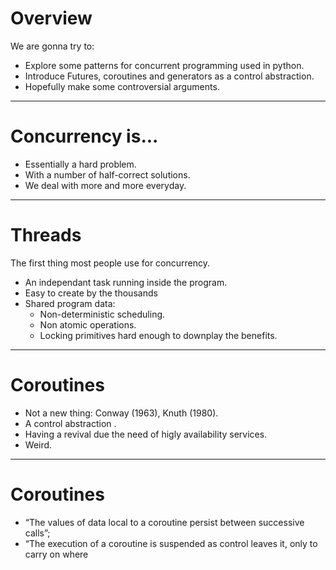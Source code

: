 # Overview

We are gonna try to:

* Explore some patterns for concurrent programming used in python.
* Introduce Futures, coroutines and generators as a control abstraction.
* Hopefully make some controversial arguments.

---

# Concurrency is...

* Essentially a hard problem.
* With a number of half-correct solutions.
* We deal with more and more everyday.

---

# Threads

The first thing most people use for concurrency.

* An independant task running inside the program.
* Easy to create by the thousands
* Shared program data:
  * Non-deterministic scheduling.
  * Non atomic operations.
  * Locking primitives hard enough to downplay the benefits.

---

# Coroutines

* Not a new thing: Conway (1963), Knuth (1980).
* A control abstraction .
* Having a revival due the need of higly availability services.
* Weird.

---

# Coroutines

* “The values of data local to a coroutine persist between successive
calls”;
* “The execution of a coroutine is suspended as control leaves it, only to
carry on where
